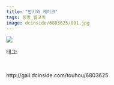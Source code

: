 ```yaml
---
title: "반키와 케이크"
tags: 동방_웹코믹
image: dcinside/6803625/001.jpg
---
```

<img src="{{ site.nasurl }}/dcinside/6803625/001.jpg">
<div class="tagTrail">
<p>태그: </p>
<ul>
</ul>
</div><br/>
<p class="reference">http://gall.dcinside.com/touhou/6803625</p>
